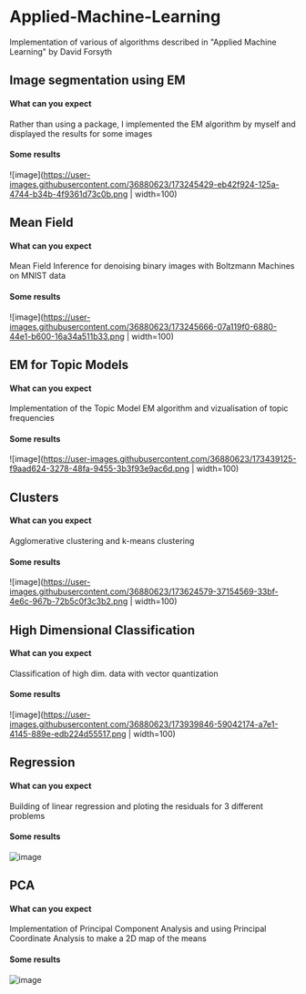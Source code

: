 # Applied-Machine-Learning
Implementation of various of algorithms described in "Applied Machine Learning" by David Forsyth

## Image segmentation using EM
#### What can you expect
Rather than using a package, I implemented the EM algorithm by myself and displayed the results for some images
#### Some results
![image](https://user-images.githubusercontent.com/36880623/173245429-eb42f924-125a-4744-b34b-4f9361d73c0b.png | width=100)

## Mean Field
#### What can you expect
Mean Field Inference for denoising binary images with Boltzmann Machines on MNIST data
#### Some results
![image](https://user-images.githubusercontent.com/36880623/173245666-07a119f0-6880-44e1-b600-16a34a511b33.png | width=100)

## EM for Topic Models
#### What can you expect
Implementation of the Topic Model EM algorithm and vizualisation of topic frequencies
#### Some results
![image](https://user-images.githubusercontent.com/36880623/173439125-f9aad624-3278-48fa-9455-3b3f93e9ac6d.png | width=100)

## Clusters
#### What can you expect
Agglomerative clustering and k-means clustering
#### Some results
![image](https://user-images.githubusercontent.com/36880623/173624579-37154569-33bf-4e6c-967b-72b5c0f3c3b2.png | width=100)

## High Dimensional Classification
#### What can you expect
Classification of high dim. data with vector quantization
#### Some results
![image](https://user-images.githubusercontent.com/36880623/173939846-59042174-a7e1-4145-889e-edb224d55517.png | width=100)

## Regression
#### What can you expect
Building of linear regression and ploting the residuals for 3 different problems
#### Some results
![image](https://user-images.githubusercontent.com/36880623/174394671-70470c1b-7419-4e52-84c2-505bde9f7937.png)

## PCA
#### What can you expect
Implementation of Principal Component Analysis and using Principal Coordinate Analysis to make a 2D map of the means
#### Some results
![image](https://user-images.githubusercontent.com/36880623/174907738-ae2f8e45-24ef-4d3d-8529-a5e7973f0b71.png)

